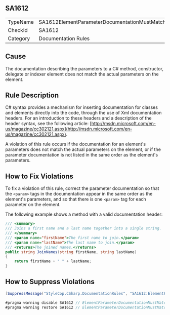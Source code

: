 ﻿## SA1612

<table>
<tr>
  <td>TypeName</td>
  <td>SA1612ElementParameterDocumentationMustMatchElementParameters</td>
</tr>
<tr>
  <td>CheckId</td>
  <td>SA1612</td>
</tr>
<tr>
  <td>Category</td>
  <td>Documentation Rules</td>
</tr>
</table>

## Cause

The documentation describing the parameters to a C# method, constructor, delegate or indexer element does not match the actual parameters on the element.

## Rule Description

C# syntax provides a mechanism for inserting documentation for classes and elements directly into the code, through the use of Xml documentation headers. For an introduction to these headers and a description of the header syntax, see the following article: [http://msdn.microsoft.com/en-us/magazine/cc302121.aspx](http://msdn.microsoft.com/en-us/magazine/cc302121.aspx).

A violation of this rule occurs if the documentation for an element's parameters does not match the actual parameters on the element, or if the parameter documentation is not listed in the same order as the element's parameters.

## How to Fix Violations

To fix a violation of this rule, correct the parameter documentation so that the `<param>` tags in the documentation appear in the same order as the element's parameters, and so that there is one `<param>` tag for each parameter on the element.

The following example shows a method with a valid documentation header:

```csharp
/// <summary>
/// Joins a first name and a last name together into a single string.
/// </summary>
/// <param name="firstName">The first name to join.</param>
/// <param name="lastName">The last name to join.</param>
/// <returns>The joined names.</returns>
public string JoinNames(string firstName, string lastName)
{
    return firstName + " " + lastName;
}
```

## How to Suppress Violations

```csharp
[SuppressMessage("StyleCop.CSharp.DocumentationRules", "SA1612:ElementParameterDocumentationMustMatchElementParameters", Justification = "Reviewed.")]
```

```csharp
#pragma warning disable SA1612 // ElementParameterDocumentationMustMatchElementParameters
#pragma warning restore SA1612 // ElementParameterDocumentationMustMatchElementParameters
```
